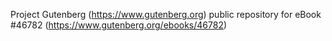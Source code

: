 Project Gutenberg (https://www.gutenberg.org) public repository for eBook #46782 (https://www.gutenberg.org/ebooks/46782)
